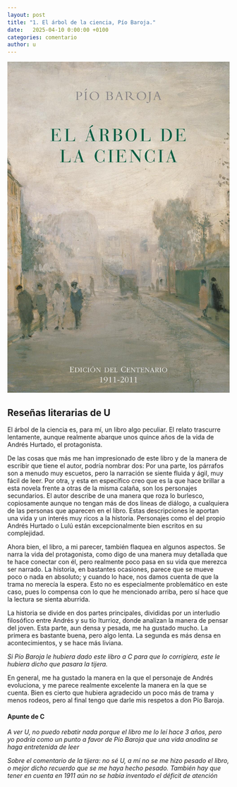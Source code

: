 ```yaml
---
layout: post
title: "1. El árbol de la ciencia, Pío Baroja."
date:   2025-04-10 0:00:00 +0100
categories: comentario
author: u
---
```


![El Árbol de la Ciencia](/assets/arbol-ciencia.jpeg)

## Reseñas literarias de U


El árbol de la ciencia es, para mí, un libro algo peculiar. El relato trascurre lentamente, aunque realmente abarque unos quince años de la vida de Andrés Hurtado, el protagonista.

De las cosas que más me han impresionado de este libro y de la manera de escribir que tiene el autor, podría nombrar dos: Por una parte, los párrafos son a menudo muy escuetos, pero la narración se siente fluida y ágil, muy fácil de leer. Por otra, y esta en específico creo que es la que hace brillar a esta novela frente a otras de la misma calaña, son los personajes secundarios. El autor describe de una manera que roza lo burlesco, copiosamente aunque no tengan más de dos líneas de diálogo, a cualquiera de las personas que aparecen en el libro. Estas descripciones le aportan una vida y un interés muy ricos a la historia. Personajes como el del propio Andrés Hurtado o Lulú están excepcionalmente bien escritos en su complejidad.

Ahora bien, el libro, a mi parecer, también flaquea en algunos aspectos. Se narra la vida del protagonista, como digo de una manera muy detallada que te hace conectar con él, pero realmente poco pasa en su vida que merezca ser narrado. La historia, en bastantes ocasiones, parece que se mueve poco o nada en absoluto; y cuando lo hace, nos damos cuenta de que la trama no merecía la espera. Esto no es especialmente problemático en este caso, pues lo compensa con lo que he mencionado arriba, pero sí hace que la lectura se sienta aburrida.

La historia se divide en dos partes principales, divididas por un interludio filosófico entre Andrés y su tío Iturrioz, donde analizan la manera de pensar del joven. Esta parte, aun densa y pesada, me ha gustado mucho. La primera es bastante buena, pero algo lenta. La segunda es más densa en acontecimientos, y se hace más liviana.


*Si Pío Baroja le hubiera dado este libro a C para que lo corrigiera, este le hubiera dicho que pasara la tijera.*


En general, me ha gustado la manera en la que el personaje de Andrés evoluciona, y me parece realmente excelente la manera en la que se cuenta. Bien es cierto que hubiera agradecido un poco más de trama y menos rodeos, pero al final tengo que darle mis respetos a don Pío Baroja.


#### Apunte de C

*A ver U, no puedo rebatir nada porque el libro me lo leí hace 3 años, pero yo podría como un punto a favor de Pío Baroja que una vida anodina se haga entretenida de leer*

*Sobre el comentario de la tijera: no sé U, a mí no se me hizo pesado el libro, o mejor dicho recuerdo que se me haya hecho pesado. También hay que tener en cuenta en 1911 aún no se había inventado el déficit de atención*

